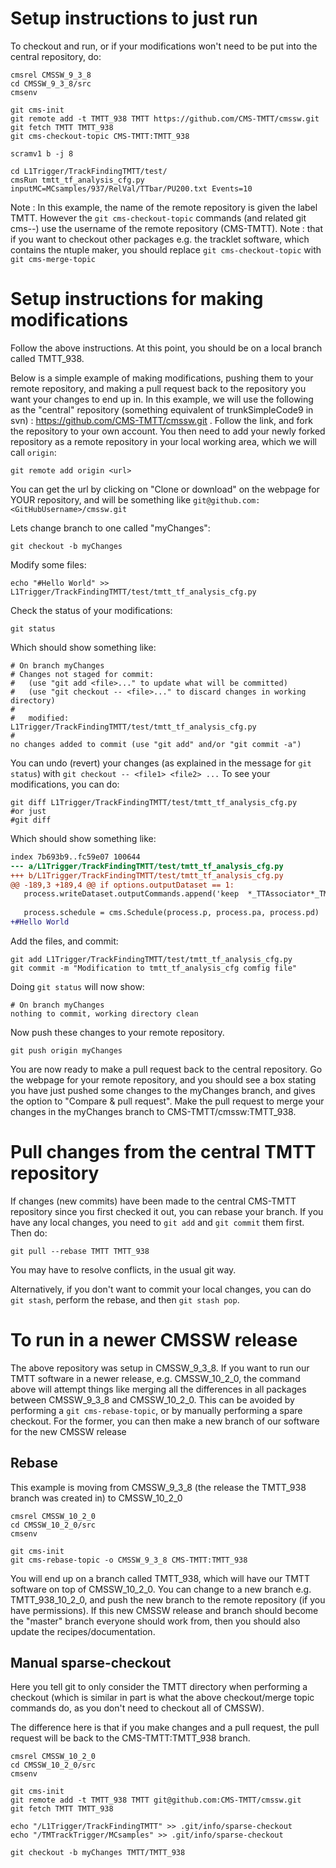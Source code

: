 # Setup instructions to just run

To checkout and run, or if your modifications won't need to be put into the central repository, do:

```
cmsrel CMSSW_9_3_8
cd CMSSW_9_3_8/src
cmsenv

git cms-init
git remote add -t TMTT_938 TMTT https://github.com/CMS-TMTT/cmssw.git
git fetch TMTT TMTT_938
git cms-checkout-topic CMS-TMTT:TMTT_938

scramv1 b -j 8

cd L1Trigger/TrackFindingTMTT/test/
cmsRun tmtt_tf_analysis_cfg.py inputMC=MCsamples/937/RelVal/TTbar/PU200.txt Events=10
```

Note : In this example, the name of the remote repository is given the label TMTT.  However the ```git cms-checkout-topic``` commands (and related git cms-*-*) use the username of the remote repository (CMS-TMTT).
Note : that if you want to checkout other packages e.g. the tracklet software, which contains the ntuple maker, you should replace ```git cms-checkout-topic``` with ```git cms-merge-topic```

# Setup instructions for making modifications

Follow the above instructions.  At this point, you should be on a local branch called TMTT_938.

Below is a simple example of making modifications, pushing them to your remote repository, and making a pull request back to the repository you want your changes to end up in.  In this example, we will use the following as the "central" repository (something equivalent of trunkSimpleCode9 in svn) : https://github.com/CMS-TMTT/cmssw.git . Follow the link, and fork the repository to your own account.  You then need to add your newly forked repository as a remote repository in your local working area, which we will call ```origin```:
```
git remote add origin <url>
```
You can get the url by clicking on "Clone or download" on the webpage for YOUR repository, and will be something like ```git@github.com:<GitHubUsername>/cmssw.git```

Lets change branch to one called "myChanges":
```
git checkout -b myChanges
```
Modify some files:
```
echo "#Hello World" >> L1Trigger/TrackFindingTMTT/test/tmtt_tf_analysis_cfg.py
```
Check the status of your modifications:
```
git status
```
Which should show something like:
```
# On branch myChanges
# Changes not staged for commit:
#   (use "git add <file>..." to update what will be committed)
#   (use "git checkout -- <file>..." to discard changes in working directory)
#
#	modified:   L1Trigger/TrackFindingTMTT/test/tmtt_tf_analysis_cfg.py
#
no changes added to commit (use "git add" and/or "git commit -a")
```
You can undo (revert) your changes (as explained in the message for ```git status```) with ```git checkout -- <file1> <file2> ...```
To see your modifications, you can do:
```
git diff L1Trigger/TrackFindingTMTT/test/tmtt_tf_analysis_cfg.py
#or just
#git diff
```
Which should show something like:
```diff --git a/L1Trigger/TrackFindingTMTT/test/tmtt_tf_analysis_cfg.py b/L1Trigger/TrackFindingTMTT/test/tmtt_tf_analysis_cfg.py
index 7b693b9..fc59e07 100644
--- a/L1Trigger/TrackFindingTMTT/test/tmtt_tf_analysis_cfg.py
+++ b/L1Trigger/TrackFindingTMTT/test/tmtt_tf_analysis_cfg.py
@@ -189,3 +189,4 @@ if options.outputDataset == 1:
   process.writeDataset.outputCommands.append('keep  *_TTAssociator*_TML1Tracks*_*')
 
   process.schedule = cms.Schedule(process.p, process.pa, process.pd)
+#Hello World
```
Add the files, and commit:
```
git add L1Trigger/TrackFindingTMTT/test/tmtt_tf_analysis_cfg.py
git commit -m "Modification to tmtt_tf_analysis_cfg comfig file"
```
Doing ```git status``` will now show:
```
# On branch myChanges
nothing to commit, working directory clean
```
Now push these changes to your remote repository.
```
git push origin myChanges 
```
You are now ready to make a pull request back to the central repository.  Go the webpage for your remote repository, and you should see a box stating you have just pushed some changes to the myChanges branch, and gives the option to "Compare & pull request".  Make the pull request to merge your changes in the myChanges branch to CMS-TMTT/cmssw:TMTT_938.

# Pull changes from the central TMTT repository
If changes (new commits) have been made to the central CMS-TMTT repository since you first checked it out, you can rebase your branch.  If you have any local changes, you need to ```git add``` and ```git commit``` them first.  Then do:
```
git pull --rebase TMTT TMTT_938
```
You may have to resolve conflicts, in the usual git way.

Alternatively, if you don't want to commit your local changes, you can do ```git stash```, perform the rebase, and then ```git stash pop```.

# To run in a newer CMSSW release
The above repository was setup in CMSSW_9_3_8.  If you want to run our TMTT software in a newer release, e.g. CMSSW_10_2_0, the command above will attempt things like merging all the differences in all packages between CMSSW_9_3_8 and CMSSW_10_2_0.  This can be avoided by performing a ```git cms-rebase-topic```, or by manually performing a spare checkout.  For the former, you can then make a new branch of our software for the new CMSSW release

## Rebase
This example is moving from CMSSW_9_3_8 (the release the TMTT_938 branch was created in) to CMSSW_10_2_0
```
cmsrel CMSSW_10_2_0
cd CMSSW_10_2_0/src
cmsenv

git cms-init
git cms-rebase-topic -o CMSSW_9_3_8 CMS-TMTT:TMTT_938
```
You will end up on a branch called TMTT_938, which will have our TMTT software on top of CMSSW_10_2_0.  You can change to a new branch e.g. TMTT_938_10_2_0, and push the new branch to the remote repository (if you have permissions).  If this new CMSSW release and branch should become the "master" branch everyone should work from, then you should also update the recipes/documentation.

## Manual sparse-checkout
Here you tell git to only consider the TMTT directory when performing a checkout (which is similar in part is what the above checkout/merge topic commands do, as you don't need to checkout all of CMSSW).

The difference here is that if you make changes and a pull request, the pull request will be back to the CMS-TMTT:TMTT_938 branch.
```
cmsrel CMSSW_10_2_0
cd CMSSW_10_2_0/src
cmsenv

git cms-init
git remote add -t TMTT_938 TMTT git@github.com:CMS-TMTT/cmssw.git
git fetch TMTT TMTT_938

echo "/L1Trigger/TrackFindingTMTT" >> .git/info/sparse-checkout
echo "/TMTrackTrigger/MCsamples" >> .git/info/sparse-checkout

git checkout -b myChanges TMTT/TMTT_938
```
